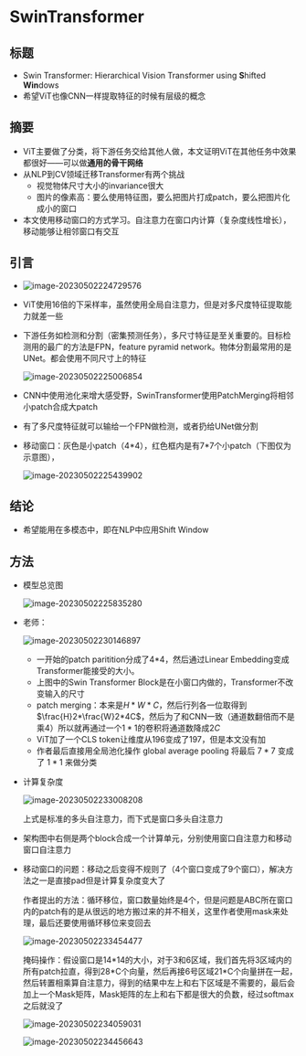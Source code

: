 # SwinTransformer

## 标题

- Swin Transformer: Hierarchical Vision Transformer using **S**hifted **Win**dows
- 希望ViT也像CNN一样提取特征的时候有层级的概念

## 摘要

- ViT主要做了分类，将下游任务交给其他人做，本文证明ViT在其他任务中效果都很好——可以做**通用的骨干网络**
- 从NLP到CV领域迁移Transformer有两个挑战
  - 视觉物体尺寸大小的invariance很大
  - 图片的像素高：要么使用特征图，要么把图片打成patch，要么把图片化成小的窗口
- 本文使用移动窗口的方式学习。自注意力在窗口内计算（复杂度线性增长），移动能够让相邻窗口有交互

## 引言

- ![image-20230502224729576](14-SwinTransformer.assets/image-20230502224729576.png)

- ViT使用16倍的下采样率，虽然使用全局自注意力，但是对多尺度特征提取能力就差一些

- 下游任务如检测和分割（密集预测任务），多尺寸特征是至关重要的。目标检测用的最广的方法是FPN，feature pyramid network。物体分割最常用的是UNet。都会使用不同尺寸上的特征

  ![image-20230502225006854](14-SwinTransformer.assets/image-20230502225006854.png)

- CNN中使用池化来增大感受野，SwinTransformer使用PatchMerging将相邻小patch合成大patch

- 有了多尺度特征就可以输给一个FPN做检测，或者扔给UNet做分割

- 移动窗口：灰色是小patch（4\*4），红色框内是有7\*7个小patch（下图仅为示意图），

  ![image-20230502225439902](14-SwinTransformer.assets/image-20230502225439902.png)

## 结论

- 希望能用在多模态中，即在NLP中应用Shift Window

## 方法

- 模型总览图

  ![image-20230502225835280](14-SwinTransformer.assets/image-20230502225835280.png)

- 老师：

  ![image-20230502230146897](14-SwinTransformer.assets/image-20230502230146897.png)

  - 一开始的patch paritition分成了4\*4，然后通过Linear Embedding变成Transformer能接受的大小。
  - 上图中的Swin Transformer Block是在小窗口内做的，Transformer不改变输入的尺寸
  - patch merging：本来是$H*W*C$，然后行列各一位取得到 $\frac{H}2*\frac{W}2*4C$，然后为了和CNN一致（通道数翻倍而不是乘4）所以就再通过一个$1*1$的卷积将通道数降成$2C$
  - ViT加了一个CLS token让维度从196变成了197，但是本文没有加
  - 作者最后直接用全局池化操作 global average pooling 将最后 $7*7$ 变成了 $1*1$ 来做分类

- 计算复杂度

  ![image-20230502233008208](14-SwinTransformer.assets/image-20230502233008208.png)

  上式是标准的多头自注意力，而下式是窗口多头自注意力

- 架构图中右侧是两个block合成一个计算单元，分别使用窗口自注意力和移动窗口自注意力

- 移动窗口的问题：移动之后变得不规则了（4个窗口变成了9个窗口），解决方法之一是直接pad但是计算复杂度变大了

  作者提出的方法：循环移位，窗口数量始终是4个，但是问题是ABC所在窗口内的patch有的是从很远的地方搬过来的并不相关，这里作者使用mask来处理，最后还要使用循环移位来变回去

  ![image-20230502233454477](14-SwinTransformer.assets/image-20230502233454477.png)

  掩码操作：假设窗口是14\*14的大小，对于3和6区域，我们首先将3区域内的所有patch拉直，得到28\*C个向量，然后再接6号区域21\*C个向量拼在一起，然后转置相乘算自注意力，得到的结果中左上和右下区域是不需要的，最后会加上一个Mask矩阵，Mask矩阵的左上和右下都是很大的负数，经过softmax之后就没了

  ![image-20230502234059031](14-SwinTransformer.assets/image-20230502234059031.png)

  ![image-20230502234456643](14-SwinTransformer.assets/image-20230502234456643.png)

